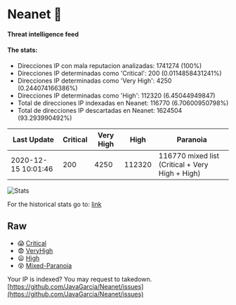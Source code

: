 # Neanet :hocho:
#### Threat intelligence feed
#### The stats:

- Direcciones IP con mala reputacion analizadas: 1741274 (100%)
- Direcciones IP determinadas como 'Critical':  200 (0.0114858431241%)
- Direcciones IP determinadas como 'Very High':  4250 (0.244074166386%)
- Direcciones IP determinadas como 'High':  112320 (6.45044949847)
- Total de direcciones IP indexadas en Neanet:  116770 (6.70600950798%)
- Total de direcciones IP descartadas en Neanet:  1624504 (93.293990492%)

| Last Update | Critical | Very High | High | Paranoia |
| --- | --- | --- | --- | --- |
| 2020-12-15 10:01:46 | 200 | 4250 | 112320 | 116770 mixed list (Critical + Very High + High)|

![Stats](https://docs.google.com/spreadsheets/d/e/2PACX-1vSnaNMIXVabIpDJjufMlzH7poXnshF3mgd8Is1g9ytUEzVsP5my4Trn8f-xkoLLQ38xpL3HtmUexLo6/pubchart?oid=501124687&format=image)

For the historical stats go to: [link](/stats.csv)
## Raw
- :scream: [Critical](https://raw.githubusercontent.com/JavaGarcia/Neanet/master/blacklists/neanet_critical.txt)
- :fearful: [VeryHigh](https://raw.githubusercontent.com/JavaGarcia/Neanet/master/blacklists/neanet_veryHigh.txtt)
- :frowning: [High](https://raw.githubusercontent.com/JavaGarcia/Neanet/master/blacklists/neanet_high.txt)
- :dizzy_face: [Mixed-Paranoia](https://raw.githubusercontent.com/JavaGarcia/Neanet/master/blacklists/neanet_all.txt)


Your IP is indexed? You may request to takedown. [https://github.com/JavaGarcia/Neanet/issues](https://github.com/JavaGarcia/Neanet/issues)








































































































































































































































































































































































































































































































































































































































































































































































































































































































































































































































































































































































































































































































































































































































































































































































































































































































































































































































































































































































































































































































































































































































































































































































































































































































































































































































































































































































































































































































